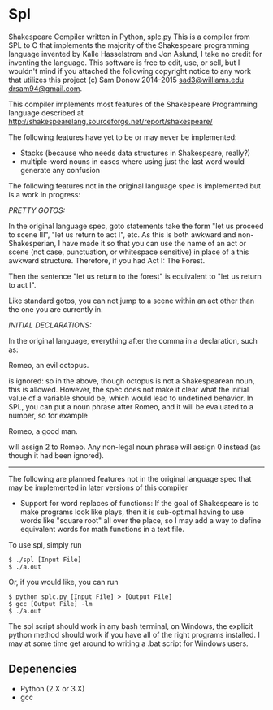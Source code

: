 Spl
===

Shakespeare Compiler written in Python, splc.py
This is a compiler from SPL to C that implements the majority of the Shakespeare programming
language invented by Kalle Hasselstrom and Jon Aslund, I take no credit for inventing the language.
This software is free to edit, use, or sell, but I wouldn't mind if you attached the following
copyright notice to any work that utilizes this project
(c) Sam Donow 2014-2015
sad3@williams.edu
drsam94@gmail.com.

This compiler implements most features of the Shakespeare Programming language described at
http://shakespearelang.sourceforge.net/report/shakespeare/

The following features have yet to be or may never be implemented:

- Stacks (because who needs data structures in Shakespeare, really?)
- multiple-word nouns in cases where using just the last word would generate any confusion

The following features not in the original language spec is implemented but is a work in progress:

*PRETTY GOTOS:*

In the original language spec, goto statements take the form "let us proceed to scene III", "let us return to act I",
etc. As this is both awkward and non-Shakesperian, I have made it so that you can use the name of an act or scene (not case,
punctuation, or whitespace sensitive) in place of a this awkward structure. Therefore, if you had
Act I: The Forest.

Then the sentence "let us return to the forest" is equivalent to "let us return to act I".

Like standard gotos, you can not jump to a scene within an act other than the one you are currently in.

*INITIAL DECLARATIONS:*

In the original language, everything after the comma in a declaration, such as:

Romeo, an evil octopus.

is ignored: so in the above, though octopus is not a Shakespearean noun, this is allowed. However, the spec does not make it clear what the initial value of a variable should be, which would lead to undefined behavior. In SPL, you can put a noun phrase after Romeo, and it will be evaluated to a number, so for example

Romeo, a good man.

will assign 2 to Romeo. Any non-legal noun phrase will assign 0 instead (as though it had been ignored).

----------

The following are planned features not in the original language spec that may be implemented in
later versions of this compiler

- Support for word replaces of functions: If the goal of Shakespeare is to make programs look like plays, then it
  is sub-optimal having to use words like "square root" all over the place, so I may add a way to define equivalent
  words for math functions in a text file.

To use spl, simply run

    $ ./spl [Input File]
    $ ./a.out

Or, if you would like, you can run

    $ python splc.py [Input File] > [Output File]
    $ gcc [Output File] -lm
    $ ./a.out

The spl script should work in any bash terminal, on Windows, the explicit python method should work if you have
all of the right programs installed. I may at some time get around to writing a .bat script for Windows users.

Depenencies
-----------

- Python (2.X or 3.X)
- gcc

